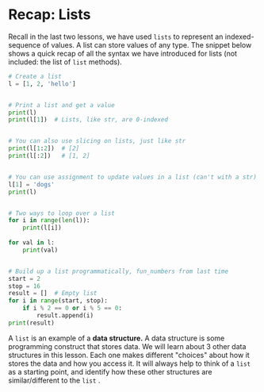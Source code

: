# Recap: Lists

Recall in the last two lessons, we have used `lists` to represent an indexed-sequence of values. A list can store values of any type. The snippet below shows a quick recap of all the syntax we have introduced for lists (not included: the list of `list` methods).  

```python
# Create a list
l = [1, 2, 'hello']


# Print a list and get a value
print(l)
print(l[1])  # Lists, like str, are 0-indexed


# You can also use slicing on lists, just like str
print(l[1:2])  # [2]
print(l[:2])   # [1, 2]


# You can use assignment to update values in a list (can't with a str)
l[1] = 'dogs'
print(l)


# Two ways to loop over a list
for i in range(len(l)):
    print(l[i])
    
for val in l:
    print(val)


# Build up a list programmatically, fun_numbers from last time
start = 2
stop = 16
result = []  # Empty list
for i in range(start, stop):
    if i % 2 == 0 or i % 5 == 0:
        result.append(i)
print(result)
```

A `list` is an example of a **data structure.** A data structure is some programming construct that stores data. We will learn about 3 other data structures in this lesson. Each one makes different "choices" about how it stores the data and how you access it. It will always help to think of a `list` as a starting point, and identify how these other structures are similar/different to the `list` .  

